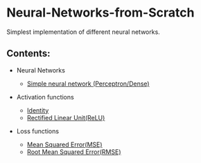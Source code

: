 # Neural-Networks-from-Scratch
Simplest implementation of different neural networks.

## Contents:
* Neural Networks
  * [Simple neural network (Perceptron/Dense)](https://github.com/TheAnkurGoswami/Neural-Networks-from-Scratch/blob/main/neural_networks/nn.py#L8-L73)

* Activation functions
  * [Identity](https://github.com/TheAnkurGoswami/Neural-Networks-from-Scratch/blob/main/neural_networks/activations.py#L18-L25)
  * [Rectified Linear Unit(ReLU)](https://github.com/TheAnkurGoswami/Neural-Networks-from-Scratch/blob/main/neural_networks/activations.py#L28-L35)

* Loss functions
  * [Mean Squared Error(MSE)](https://github.com/TheAnkurGoswami/Neural-Networks-from-Scratch/blob/main/neural_networks/losses.py#L15-L28)
  * [Root Mean Squared Error(RMSE)](https://github.com/TheAnkurGoswami/Neural-Networks-from-Scratch/blob/main/neural_networks/losses.py#L31-L49)
